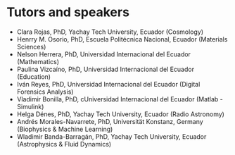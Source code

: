 # Tutors and speakers

* Clara Rojas, PhD, Yachay Tech University, Ecuador (Cosmology)
* Henrry M. Osorio, PhD, Escuela Politécnica Nacional, Ecuador (Materials Sciences)
* Nelson Herrera, PhD, Universidad Internacional del Ecuador (Mathematics)
* Paulina Vizcaíno, PhD, Universidad Internacional del Ecuador (Education)
* Iván Reyes, PhD, Universidad Internacional del Ecuador (Digital Forensics Analysis)
* Vladimir Bonilla, PhD, cUniversidad Internacional del Ecuador (Matlab - Simulink)
* Helga Dénes, PhD, Yachay Tech University, Ecuador (Radio Astronomy)
* Andrés Morales-Navarrete, PhD, Universität Konstanz, Germany (Biophysics & Machine Learning)
* Wladimir Banda-Barragán, PhD, Yachay Tech University, Ecuador (Astrophysics & Fluid Dynamics)
